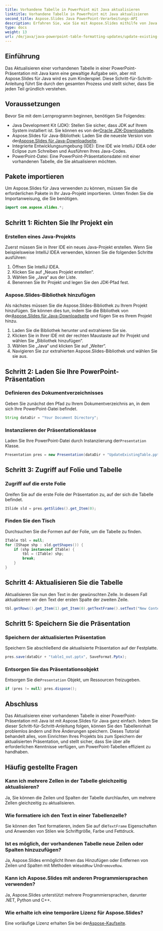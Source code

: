 ```yaml
---
title: Vorhandene Tabelle in PowerPoint mit Java aktualisieren
linktitle: Vorhandene Tabelle in PowerPoint mit Java aktualisieren
second_title: Aspose.Slides Java PowerPoint-Verarbeitungs-API
description: Erfahren Sie, wie Sie mit Aspose.Slides mithilfe von Java vorhandene Tabellen in PowerPoint aktualisieren. Schritt-für-Schritt-Anleitung, ausführliche Anweisungen und FAQs inklusive.
type: docs
weight: 13
url: /de/java/java-powerpoint-table-formatting-updates/update-existing-table-powerpoint-java/
---
```

## Einführung
Das Aktualisieren einer vorhandenen Tabelle in einer PowerPoint-Präsentation mit Java kann eine gewaltige Aufgabe sein, aber mit Aspose.Slides für Java wird es zum Kinderspiel. Diese Schritt-für-Schritt-Anleitung führt Sie durch den gesamten Prozess und stellt sicher, dass Sie jeden Teil gründlich verstehen.
## Voraussetzungen
Bevor Sie mit dem Lernprogramm beginnen, benötigen Sie Folgendes:
-  Java Development Kit (JDK): Stellen Sie sicher, dass JDK auf Ihrem System installiert ist. Sie können es von der[Oracle JDK-Downloadseite](https://www.oracle.com/java/technologies/javase-jdk11-downloads.html).
-  Aspose.Slides für Java-Bibliothek: Laden Sie die neueste Version von der[Aspose.Slides für Java-Downloadseite](https://releases.aspose.com/slides/java/).
- Integrierte Entwicklungsumgebung (IDE): Eine IDE wie IntelliJ IDEA oder Eclipse zum Schreiben und Ausführen Ihres Java-Codes.
- PowerPoint-Datei: Eine PowerPoint-Präsentationsdatei mit einer vorhandenen Tabelle, die Sie aktualisieren möchten.

## Pakete importieren
Um Aspose.Slides für Java verwenden zu können, müssen Sie die erforderlichen Pakete in Ihr Java-Projekt importieren. Unten finden Sie die Importanweisung, die Sie benötigen.
```java
import com.aspose.slides.*;
```
## Schritt 1: Richten Sie Ihr Projekt ein
### Erstellen eines Java-Projekts
Zuerst müssen Sie in Ihrer IDE ein neues Java-Projekt erstellen. Wenn Sie beispielsweise IntelliJ IDEA verwenden, können Sie die folgenden Schritte ausführen:
1. Öffnen Sie IntelliJ IDEA.
2. Klicken Sie auf „Neues Projekt erstellen“.
3. Wählen Sie „Java“ aus der Liste.
4. Benennen Sie Ihr Projekt und legen Sie den JDK-Pfad fest.
### Aspose.Slides-Bibliothek hinzufügen
 Als nächstes müssen Sie die Aspose.Slides-Bibliothek zu Ihrem Projekt hinzufügen. Sie können dies tun, indem Sie die Bibliothek von der[Aspose.Slides für Java-Downloadseite](https://releases.aspose.com/slides/java/) und fügen Sie es Ihrem Projekt hinzu.
1. Laden Sie die Bibliothek herunter und extrahieren Sie sie.
2. Klicken Sie in Ihrer IDE mit der rechten Maustaste auf Ihr Projekt und wählen Sie „Bibliothek hinzufügen“.
3. Wählen Sie „Java“ und klicken Sie auf „Weiter“.
4. Navigieren Sie zur extrahierten Aspose.Slides-Bibliothek und wählen Sie sie aus.
## Schritt 2: Laden Sie Ihre PowerPoint-Präsentation
### Definieren des Dokumentverzeichnisses
Geben Sie zunächst den Pfad zu Ihrem Dokumentverzeichnis an, in dem sich Ihre PowerPoint-Datei befindet.
```java
String dataDir = "Your Document Directory";
```
### Instanziieren der Präsentationsklasse
 Laden Sie Ihre PowerPoint-Datei durch Instanziierung der`Presentation` Klasse.
```java
Presentation pres = new Presentation(dataDir + "UpdateExistingTable.pptx");
```
## Schritt 3: Zugriff auf Folie und Tabelle
### Zugriff auf die erste Folie
Greifen Sie auf die erste Folie der Präsentation zu, auf der sich die Tabelle befindet.
```java
ISlide sld = pres.getSlides().get_Item(0);
```
### Finden Sie den Tisch
Durchsuchen Sie die Formen auf der Folie, um die Tabelle zu finden.
```java
ITable tbl = null;
for (IShape shp : sld.getShapes()) {
    if (shp instanceof ITable) {
        tbl = (ITable) shp;
        break;
    }
}
```
## Schritt 4: Aktualisieren Sie die Tabelle
Aktualisieren Sie nun den Text in der gewünschten Zelle. In diesem Fall aktualisieren wir den Text der ersten Spalte der zweiten Zeile.
```java
tbl.getRows().get_Item(1).get_Item(0).getTextFrame().setText("New Content");
```
## Schritt 5: Speichern Sie die Präsentation
### Speichern der aktualisierten Präsentation
Speichern Sie abschließend die aktualisierte Präsentation auf der Festplatte.
```java
pres.save(dataDir + "table1_out.pptx", SaveFormat.Pptx);
```
### Entsorgen Sie das Präsentationsobjekt
 Entsorgen Sie die`Presentation` Objekt, um Ressourcen freizugeben.
```java
if (pres != null) pres.dispose();
```

## Abschluss
Das Aktualisieren einer vorhandenen Tabelle in einer PowerPoint-Präsentation mit Java ist mit Aspose.Slides für Java ganz einfach. Indem Sie dieser Schritt-für-Schritt-Anleitung folgen, können Sie den Tabelleninhalt problemlos ändern und Ihre Änderungen speichern. Dieses Tutorial behandelt alles, vom Einrichten Ihres Projekts bis zum Speichern der aktualisierten Präsentation, und stellt sicher, dass Sie über alle erforderlichen Kenntnisse verfügen, um PowerPoint-Tabellen effizient zu handhaben.
## Häufig gestellte Fragen
### Kann ich mehrere Zellen in der Tabelle gleichzeitig aktualisieren?
Ja, Sie können die Zeilen und Spalten der Tabelle durchlaufen, um mehrere Zellen gleichzeitig zu aktualisieren.
### Wie formatiere ich den Text in einer Tabellenzelle?
 Sie können den Text formatieren, indem Sie auf die`TextFrame` Eigenschaften und Anwenden von Stilen wie Schriftgröße, Farbe und Fettdruck.
### Ist es möglich, der vorhandenen Tabelle neue Zeilen oder Spalten hinzuzufügen?
 Ja, Aspose.Slides ermöglicht Ihnen das Hinzufügen oder Entfernen von Zeilen und Spalten mit Methoden wie`addRow` Und`removeRow`.
### Kann ich Aspose.Slides mit anderen Programmiersprachen verwenden?
Ja, Aspose.Slides unterstützt mehrere Programmiersprachen, darunter .NET, Python und C++.
### Wie erhalte ich eine temporäre Lizenz für Aspose.Slides?
 Eine vorläufige Lizenz erhalten Sie bei der[Aspose-Kaufseite](https://purchase.aspose.com/temporary-license/).